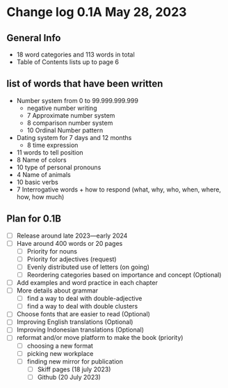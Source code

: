 # Change log 0.1A May 28, 2023

## General Info

 - 18 word categories and 113 words in total
 - Table of Contents lists up to page 6
## list of words that have been written

 - Number system from 0 to 99.999.999.999
     - negative number writing
     - 7 Approximate number system
     - 8 comparison number system
     - 10 Ordinal Number pattern
 - Dating system for 7 days and 12 months
     - 8 time expression
 - 11 words to tell position
 - 8 Name of colors
 - 10 type of personal pronouns
 - 4 Name of animals
 - 10 basic verbs
 - 7 Interrogative words + how to respond (what, why, who, when, where, how, how much)
## Plan for 0.1B

- [ ] Release around late 2023—early 2024
- [ ] Have around 400 words or 20 pages
    - [ ] Priority for nouns
    - [ ] Priority for adjectives (request)
    - [ ] Evenly distributed use of letters (on going)
    - [ ] Reordering categories based on importance and concept (Optional) 
- [ ] Add examples and word practice in each chapter
- [ ] More details about grammar
    - [ ] find a way to deal with double-adjective
    - [ ] find a way to deal with double clusters 
- [ ] Choose fonts that are easier to read (Optional) 
- [ ] Improving English translations (Optional) 
- [ ] Improving Indonesian translations (Optional) 
- [ ] reformat and/or move platform to make the book (priority)
    - [ ] choosing a new format
    - [ ] picking new workplace
    - [ ] finding new mirror for publication 
        - [ ] Skiff pages (18 july 2023)
        - [ ] Github (20 July 2023)
